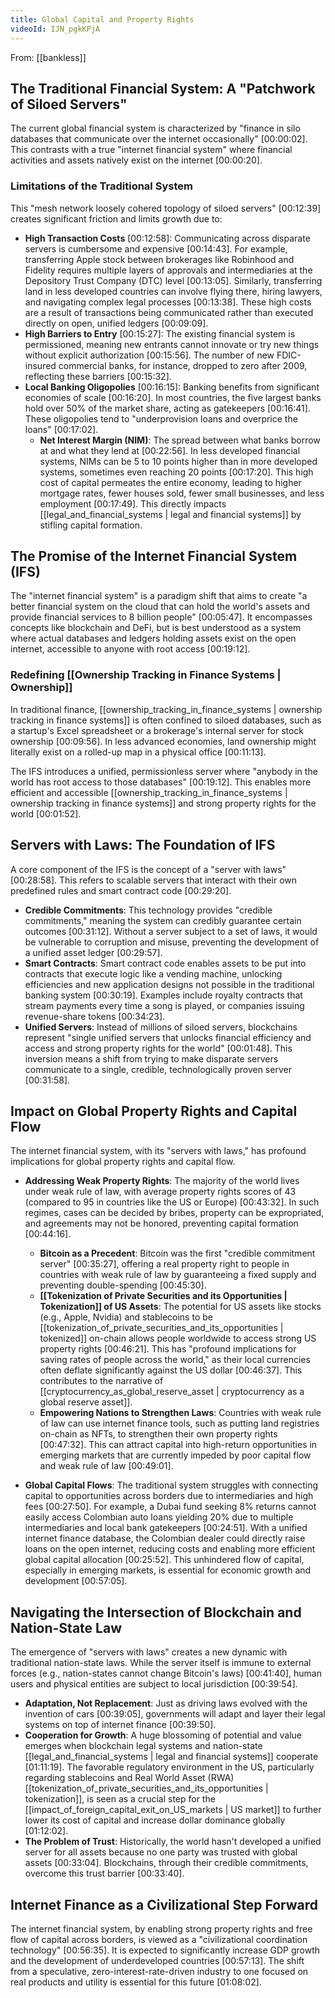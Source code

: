 ```yaml
---
title: Global Capital and Property Rights
videoId: IJN_pgkKPjA
---
```


From: [[bankless]] <br/> 

## The Traditional Financial System: A "Patchwork of Siloed Servers"

The current global financial system is characterized by "finance in silo databases that communicate over the internet occasionally" <a class="yt-timestamp" data-t="00:00:02">[00:00:02]</a>. This contrasts with a true "internet financial system" where financial activities and assets natively exist on the internet <a class="yt-timestamp" data-t="00:00:20">[00:00:20]</a>.

### Limitations of the Traditional System
This "mesh network loosely cohered topology of siloed servers" <a class="yt-timestamp" data-t="00:12:39">[00:12:39]</a> creates significant friction and limits growth due to:

*   **High Transaction Costs** <a class="yt-timestamp" data-t="00:12:58">[00:12:58]</a>: Communicating across disparate servers is cumbersome and expensive <a class="yt-timestamp" data-t="00:14:43">[00:14:43]</a>. For example, transferring Apple stock between brokerages like Robinhood and Fidelity requires multiple layers of approvals and intermediaries at the Depository Trust Company (DTC) level <a class="yt-timestamp" data-t="00:13:05">[00:13:05]</a>. Similarly, transferring land in less developed countries can involve flying there, hiring lawyers, and navigating complex legal processes <a class="yt-timestamp" data-t="00:13:38">[00:13:38]</a>. These high costs are a result of transactions being communicated rather than executed directly on open, unified ledgers <a class="yt-timestamp" data-t="00:09:09">[00:09:09]</a>.
*   **High Barriers to Entry** <a class="yt-timestamp" data-t="00:15:27">[00:15:27]</a>: The existing financial system is permissioned, meaning new entrants cannot innovate or try new things without explicit authorization <a class="yt-timestamp" data-t="00:15:56">[00:15:56]</a>. The number of new FDIC-insured commercial banks, for instance, dropped to zero after 2009, reflecting these barriers <a class="yt-timestamp" data-t="00:15:32">[00:15:32]</a>.
*   **Local Banking Oligopolies** <a class="yt-timestamp" data-t="00:16:15">[00:16:15]</a>: Banking benefits from significant economies of scale <a class="yt-timestamp" data-t="00:16:20">[00:16:20]</a>. In most countries, the five largest banks hold over 50% of the market share, acting as gatekeepers <a class="yt-timestamp" data-t="00:16:41">[00:16:41]</a>. These oligopolies tend to "underprovision loans and overprice the loans" <a class="yt-timestamp" data-t="00:17:02">[00:17:02]</a>.
    *   **Net Interest Margin (NIM)**: The spread between what banks borrow at and what they lend at <a class="yt-timestamp" data-t="00:22:56">[00:22:56]</a>. In less developed financial systems, NIMs can be 5 to 10 points higher than in more developed systems, sometimes even reaching 20 points <a class="yt-timestamp" data-t="00:17:20">[00:17:20]</a>. This high cost of capital permeates the entire economy, leading to higher mortgage rates, fewer houses sold, fewer small businesses, and less employment <a class="yt-timestamp" data-t="00:17:49">[00:17:49]</a>. This directly impacts [[legal_and_financial_systems | legal and financial systems]] by stifling capital formation.

## The Promise of the Internet Financial System (IFS)

The "internet financial system" is a paradigm shift that aims to create "a better financial system on the cloud that can hold the world's assets and provide financial services to 8 billion people" <a class="yt-timestamp" data-t="00:05:47">[00:05:47]</a>. It encompasses concepts like blockchain and DeFi, but is best understood as a system where actual databases and ledgers holding assets exist on the open internet, accessible to anyone with root access <a class="yt-timestamp" data-t="00:19:12">[00:19:12]</a>.

### Redefining [[Ownership Tracking in Finance Systems | Ownership]]
In traditional finance, [[ownership_tracking_in_finance_systems | ownership tracking in finance systems]] is often confined to siloed databases, such as a startup's Excel spreadsheet or a brokerage's internal server for stock ownership <a class="yt-timestamp" data-t="00:09:56">[00:09:56]</a>. In less advanced economies, land ownership might literally exist on a rolled-up map in a physical office <a class="yt-timestamp" data-t="00:11:13">[00:11:13]</a>.

The IFS introduces a unified, permissionless server where "anybody in the world has root access to those databases" <a class="yt-timestamp" data-t="00:19:12">[00:19:12]</a>. This enables more efficient and accessible [[ownership_tracking_in_finance_systems | ownership tracking in finance systems]] and strong property rights for the world <a class="yt-timestamp" data-t="00:01:52">[00:01:52]</a>.

## Servers with Laws: The Foundation of IFS

A core component of the IFS is the concept of a "server with laws" <a class="yt-timestamp" data-t="00:28:58">[00:28:58]</a>. This refers to scalable servers that interact with their own predefined rules and smart contract code <a class="yt-timestamp" data-t="00:29:20">[00:29:20]</a>.

*   **Credible Commitments**: This technology provides "credible commitments," meaning the system can credibly guarantee certain outcomes <a class="yt-timestamp" data-t="00:31:12">[00:31:12]</a>. Without a server subject to a set of laws, it would be vulnerable to corruption and misuse, preventing the development of a unified asset ledger <a class="yt-timestamp" data-t="00:29:57">[00:29:57]</a>.
*   **Smart Contracts**: Smart contract code enables assets to be put into contracts that execute logic like a vending machine, unlocking efficiencies and new application designs not possible in the traditional banking system <a class="yt-timestamp" data-t="00:30:19">[00:30:19]</a>. Examples include royalty contracts that stream payments every time a song is played, or companies issuing revenue-share tokens <a class="yt-timestamp" data-t="00:34:23">[00:34:23]</a>.
*   **Unified Servers**: Instead of millions of siloed servers, blockchains represent "single unified servers that unlocks financial efficiency and access and strong property rights for the world" <a class="yt-timestamp" data-t="00:01:48">[00:01:48]</a>. This inversion means a shift from trying to make disparate servers communicate to a single, credible, technologically proven server <a class="yt-timestamp" data-t="00:31:58">[00:31:58]</a>.

## Impact on Global Property Rights and Capital Flow

The internet financial system, with its "servers with laws," has profound implications for global property rights and capital flow.

*   **Addressing Weak Property Rights**: The majority of the world lives under weak rule of law, with average property rights scores of 43 (compared to 95 in countries like the US or Europe) <a class="yt-timestamp" data-t="00:43:32">[00:43:32]</a>. In such regimes, cases can be decided by bribes, property can be expropriated, and agreements may not be honored, preventing capital formation <a class="yt-timestamp" data-t="00:44:16">[00:44:16]</a>.
    *   **Bitcoin as a Precedent**: Bitcoin was the first "credible commitment server" <a class="yt-timestamp" data-t="00:35:27">[00:35:27]</a>, offering a real property right to people in countries with weak rule of law by guaranteeing a fixed supply and preventing double-spending <a class="yt-timestamp" data-t="00:45:30">[00:45:30]</a>.
    *   **[[Tokenization of Private Securities and its Opportunities | Tokenization]] of US Assets**: The potential for US assets like stocks (e.g., Apple, Nvidia) and stablecoins to be [[tokenization_of_private_securities_and_its_opportunities | tokenized]] on-chain allows people worldwide to access strong US property rights <a class="yt-timestamp" data-t="00:46:21">[00:46:21]</a>. This has "profound implications for saving rates of people across the world," as their local currencies often deflate significantly against the US dollar <a class="yt-timestamp" data-t="00:46:37">[00:46:37]</a>. This contributes to the narrative of [[cryptocurrency_as_global_reserve_asset | cryptocurrency as a global reserve asset]].
    *   **Empowering Nations to Strengthen Laws**: Countries with weak rule of law can use internet finance tools, such as putting land registries on-chain as NFTs, to strengthen their own property rights <a class="yt-timestamp" data-t="00:47:32">[00:47:32]</a>. This can attract capital into high-return opportunities in emerging markets that are currently impeded by poor capital flow and weak rule of law <a class="yt-timestamp" data-t="00:49:01">[00:49:01]</a>.

*   **Global Capital Flows**: The traditional system struggles with connecting capital to opportunities across borders due to intermediaries and high fees <a class="yt-timestamp" data-t="00:27:50">[00:27:50]</a>. For example, a Dubai fund seeking 8% returns cannot easily access Colombian auto loans yielding 20% due to multiple intermediaries and local bank gatekeepers <a class="yt-timestamp" data-t="00:24:51">[00:24:51]</a>. With a unified internet finance database, the Colombian dealer could directly raise loans on the open internet, reducing costs and enabling more efficient global capital allocation <a class="yt-timestamp" data-t="00:25:52">[00:25:52]</a>. This unhindered flow of capital, especially in emerging markets, is essential for economic growth and development <a class="yt-timestamp" data-t="00:57:05">[00:57:05]</a>.

## Navigating the Intersection of Blockchain and Nation-State Law

The emergence of "servers with laws" creates a new dynamic with traditional nation-state laws. While the server itself is immune to external forces (e.g., nation-states cannot change Bitcoin's laws) <a class="yt-timestamp" data-t="00:41:40">[00:41:40]</a>, human users and physical entities are subject to local jurisdiction <a class="yt-timestamp" data-t="00:39:54">[00:39:54]</a>.

*   **Adaptation, Not Replacement**: Just as driving laws evolved with the invention of cars <a class="yt-timestamp" data-t="00:39:05">[00:39:05]</a>, governments will adapt and layer their legal systems on top of internet finance <a class="yt-timestamp" data-t="00:39:50">[00:39:50]</a>.
*   **Cooperation for Growth**: A huge blossoming of potential and value emerges when blockchain legal systems and nation-state [[legal_and_financial_systems | legal and financial systems]] cooperate <a class="yt-timestamp" data-t="01:11:19">[01:11:19]</a>. The favorable regulatory environment in the US, particularly regarding stablecoins and Real World Asset (RWA) [[tokenization_of_private_securities_and_its_opportunities | tokenization]], is seen as a crucial step for the [[impact_of_foreign_capital_exit_on_US_markets | US market]] to further lower its cost of capital and increase dollar dominance globally <a class="yt-timestamp" data-t="01:12:02">[01:12:02]</a>.
*   **The Problem of Trust**: Historically, the world hasn't developed a unified server for all assets because no one party was trusted with global assets <a class="yt-timestamp" data-t="00:33:04">[00:33:04]</a>. Blockchains, through their credible commitments, overcome this trust barrier <a class="yt-timestamp" data-t="00:33:40">[00:33:40]</a>.

## Internet Finance as a Civilizational Step Forward

The internet financial system, by enabling strong property rights and free flow of capital across borders, is viewed as a "civilizational coordination technology" <a class="yt-timestamp" data-t="00:56:35">[00:56:35]</a>. It is expected to significantly increase GDP growth and the development of underdeveloped countries <a class="yt-timestamp" data-t="00:57:13">[00:57:13]</a>. The shift from a speculative, zero-interest-rate-driven industry to one focused on real products and utility is essential for this future <a class="yt-timestamp" data-t="01:08:02">[01:08:02]</a>.